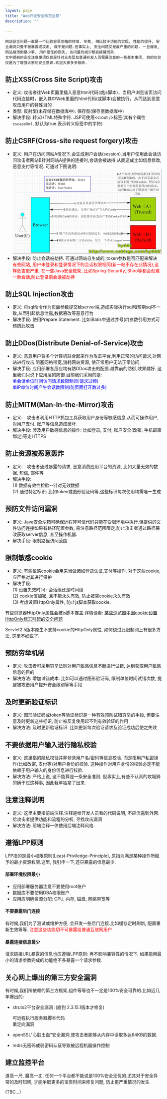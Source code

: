 ```yaml
---
layout: page
title: "Web开发安全防范注意"
description: ""

---
```


	网站安全问题一直是一个比较容易忽略的领域. 毕竟, 相比较于功能的实现, 性能的提升, 安全漏洞只要不被暴露或攻击, 就不是问题.但事实上, 安全问题又是最严重的问题. 一旦爆发, 网站崩溃倒是小事, 用户信任的丧失, 访问量的减少都会接踵而来.
	文中提到的安全注意事项仅仅是针对业务层及普通开发人员需要注意的一些基本事项, 目的也仅仅是为了增强大家的安全意识.欢迎大家多多拍砖. 

## 防止XSS(Cross Site Script)攻击
- 定义: 攻击者往Web页面里插入恶意html代码(或js脚本)，当用户浏览该页访问代码连接时，嵌入其中Web里面的html代码(或脚本)会被执行，从而达到恶意攻击用户的特殊目的
- 类型: 反射型(未存储在数据库中). 保存型(保存至数据库中)
- 解决手段: 转义HTML特殊字符. JSP可使用<c:out />标签(其有个属性 `escapeXml`, 默认为true.表示转义标签中的字符) 


## 防止CSRF(Cross-site request forgery)攻击
- 定义: 用户在访问网站A情况下,会生成用户会话(session).当用户使用此会话访问攻击者网站B针对网站A提供的连接时,会话会被劫持.从而造成比如信息修改, 恶意支付等情况. 可通过下图说明:
![csrf攻击原理](../assets/attachment/img/work/security_defense/csrf_principle.png)
- 解决手段: 防止会话被劫持. 可通过网站自生成的_token参数是否匹配来解决 
<font color="red">有些网站, 用户未登录和登录情况下的会话权限相同(新一站不存在此情况),这样危害更严重. 在一些Java安全框架, 比如Spring-Security, Shiro等都会创建一新会话,防止登录前会话被劫持</font>


## 防止SQL Injection攻击
- 定义: 将sql命令作为页面参数提交给server端,造成实际执行sql和预期sql不一致,从而引起信息泄露,数据篡改等恶意行为
- 解决手段: 使用Prepare Statement. 比如iBatis中通过井号(#)参数引用方式可预防此攻击.


## 防止DDos(Distribute Denial-of-Service)攻击
- 定义: 恶意用户将多个计算机联合起来作为攻击平台,利用正常的访问请求,对网站进行攻击.阻塞网络带宽,消耗网站资源, 使正常用户无法正常访问.
- 解决手段: 应用部署各层应均有防DDos攻击的配置.越靠前的防御,效果越好. 
  这里我们只说下应用层的防御.目前我们采用的是: <br />
	<font color="blue">单会话单位时间访问请求数限制(防请求过频)</font> <br />
	<font color="blue">单IP单位时间产生会话数限制(防页面打开数过多)</font>


## 防止MITM(Man-In-the-Mirror)攻击 
- 定义:　攻击者利用HTTP抓包工具获取用户身份等敏感信息,从而可操作用户,对用户支付, 账户等信息造成破坏.
- 解决手段: 涉及用户敏感信息的操作: 比如登录, 支付, 账户安全(改密, 手机邮箱绑定)等走HTTPS


## 防止资源被恶意轰炸
- 定义:　攻击者通过暴露的请求, 恶意消费应用平台的资源, 比如大量无效的数据, 短信, 邮件等
- 解决手段: <br />
	 (1) 数据有效性检验--针对无效数据 <br />
	 (2) 通过特定标识: 比如token或图形验证码等,这些标识每次使用均需唯一生成

## 预防文件访问漏洞
- 定义: Java安全沙箱可确保远程非可信代码只能在受限环境中执行.但提供的文件访问连接如果有路径配置参数, 需注意路径范围限定.防止攻击者通过路径篡改获取server信息, 甚至操作机器.
- 解决手段: 限制路径访问范围

## 限制敏感cookie
- 定义: 有些敏感cookie会用来当做诸如登录认证,支付等操作. 对于这些cookie,应严格对其进行保护
- 解决手段: <br />
	(1) 设置失效时间 : 会话级还是时间级<br />
	(2) cookie值加密, 且不能永久有效, 防止被盗cookie永久有效 <br />
	(3) 考虑设置HttpOnly属性, 防止js脚本获取cookie. <br />

有些浏览器HttpOnly属性会被js脚本覆盖.详情请看: [某些浏览器中因cookie设置HttpOnly标志引起的安全问题](http://www.freebuf.com/articles/web/31644.html "某些浏览器中因cookie设置HttpOnly标志引起的安全问题") 

Servlet2.5版本原生不支持cookie的HttpOnly属性, 如何绕过此限制网上有很多方法, 这里不细说了.	


## 预防穷举机制
- 定义: 攻击者可采用穷举法则对用户敏感信息不断进行试错, 达到获取用户敏感信息的目的
- 解决方法: 增加试错成本. 比如可以通过图形验证码, 限制单位时间试错次数, 提醒被攻击用户提升安全级别等等手段


## 及时更新验证标识
- 定义: 图形验证码或token等验证标识是一种有效预防试错穷举的手段, 但要注意及时更新这些标识, 防止被反复使用起不到有效验证的作用
- 解决方法: 及时更新验证标识. 比如更新每次验证请求及验证成功后使之失效 


## 不要依据用户输入进行隐私校验
- 定义: 这里指的隐私校验并非登录用户名/密码等信息校验. 而是指用户私密操作(比如改密, 支付等)对用户身份的校验. 这种操作对用户身份的校验必定不能依赖于用户输入的身份信息进行校验.
- 解决方法: 严格上说, 这不能算是一条安全准则. 但事实上,有些不认真的攻城狮的确干过这种事, 因此我单独拿了出来.


## 注意注释说明
- 定义: 这里主要指前端注释.注释是给开发人员看的代码说明, 不应流露到外网.给攻击者提供功能和流程的分析, 寻找攻击漏洞
- 解决方法: 前端注释一律使用后端注释风格. 

## 遵循LPP原则
LPP指的是最小权限原则(Least-Priviledge-Principle), 原指为满足某种操作所赋予的最小资源权限.这里, 我引申一下,还只暴露的信息最少.

#### 部署环境权限最小
- 应用部署服务器注意不要使用root账户
- 数据库不要使用DBA权限账户.
- 应用应明确资源分配: CPU, 内存, 磁盘, 网络带宽等 

#### 不要暴露后门连接
有时候,我们为了测试或维护方便, 会开发一些后门连接.比如缓存定时刷新, 配置重新生效等等. <font color="red">注意这些功能切不可暴露给普通互联网用户</font>

#### 暴露连接信息最少
请求链接URL暴露的信息也应遵循LPP原则: 再不影响兼容性的情况下, 如果能用最小的请求参数完成的功能绝不多暴露一个请求参数. 


## 关心网上爆出的第三方安全漏洞
有时候,我们所依赖的第三方框架,组件等等也不一定是100%安全可靠的.比如近几年爆出的:

- struts2平台安全漏洞 :(直到 2.3.15.1版本才修复) <br />
	
	可远程执行服务器脚本代码 <br />
	重定向漏洞

- openSSL"心脏出血"安全漏洞,使攻击者能够从内存中读取多达64KB的数据. 

- redis无密码或弱密码认证导致被远程机器操作控制

## 建立监控平台
道高一尺, 魔高一丈. 任何一个平台都不能说是100%安全无忧的.尤其对于安全异常的及时知晓, 才能争取更多的宝贵时间来修复问题, 防止更严重情况的发生.  


(TBC...)